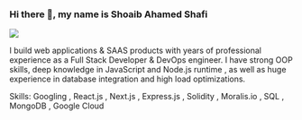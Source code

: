 ### Hi there 👋, my name is Shoaib Ahamed Shafi
![](https://media-exp1.licdn.com/dms/image/C5603AQFwY-alY9UEQg/profile-displayphoto-shrink_800_800/0/1626127474214?e=1668038400&v=beta&t=6Z2FDOAe4he6HrS34Cyn-xVXNusy8cnsa0QZBV3vqT8)

I build web applications & SAAS products with years of professional experience as a Full Stack Developer & DevOps engineer. I have strong OOP skills, deep knowledge in JavaScript and Node.js runtime , as well as huge experience in database integration and high load optimizations. 

Skills:   Googling  , React.js , Next.js   , Express.js , Solidity , Moralis.io , SQL , MongoDB ,  Google Cloud

<!--
Here are some ideas to get you started:

- 🔭 I’m currently working on ...
- 🌱 I’m currently learning ...
- 👯 I’m looking to collaborate on ...
- 🤔 I’m looking for help with ...
- 💬 Ask me about ...
- 📫 How to reach me: ...
- 😄 Pronouns: ...
- ⚡ Fun fact: ...
-->
